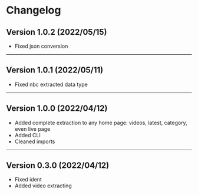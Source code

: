 # Changelog

## Version 1.0.2 (2022/05/15)

- Fixed json conversion

---

## Version 1.0.1 (2022/05/11)

- Fixed nbc extracted data type

---

## Version 1.0.0 (2022/04/12)

- Added complete extraction to any home page: videos, latest, category, even live page
- Added CLI
- Cleaned imports

---

## Version 0.3.0 (2022/04/12)

- Fixed ident
- Added video extracting
